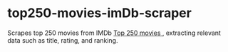 # top250-movies-imDb-scraper
Scrapes top 250 movies from IMDb <a href="https://www.imdb.com/chart/top/"> Top 250 movies </a>, extracting relevant data such as title, rating, and ranking.

